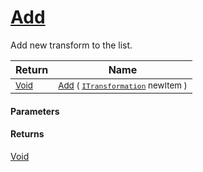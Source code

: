 # [Add](./ParallelTransformPipeline-100663504.md)

Add new transform to the list.

| Return | Name | 
| --- | --- | 
| <sub>[Void](https://docs.microsoft.com/en-us/dotnet/api/System.Void)</sub>| <sub>[Add](./ParallelTransformPipeline-100663504.md) ( [`ITransformation`](./../../ITransformation.md) newItem )</sub>| <br>


#### Parameters

#### Returns
[Void](https://docs.microsoft.com/en-us/dotnet/api/System.Void)